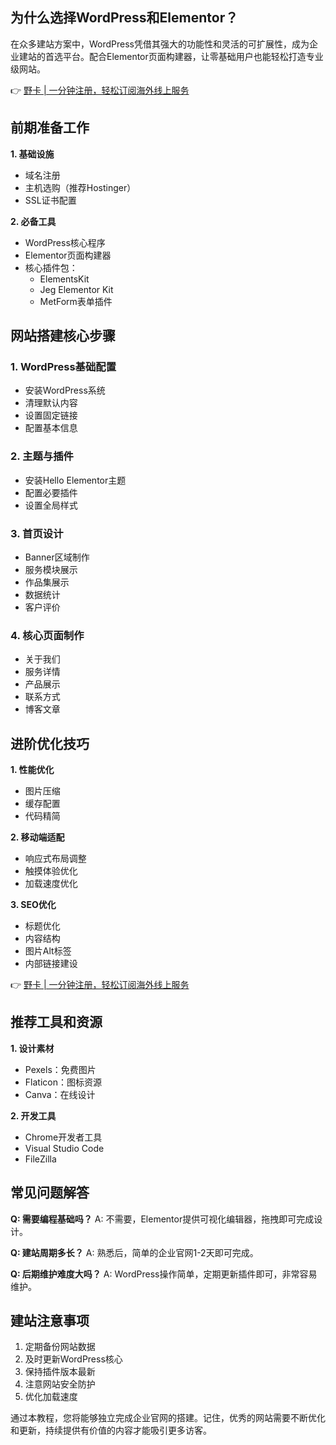 ## 为什么选择WordPress和Elementor？

在众多建站方案中，WordPress凭借其强大的功能性和灵活的可扩展性，成为企业建站的首选平台。配合Elementor页面构建器，让零基础用户也能轻松打造专业级网站。

👉 [野卡 | 一分钟注册，轻松订阅海外线上服务](https://bit.ly/bewildcard)

## 前期准备工作

**1. 基础设施**
- 域名注册
- 主机选购（推荐Hostinger）
- SSL证书配置

**2. 必备工具**
- WordPress核心程序
- Elementor页面构建器
- 核心插件包：
  * ElementsKit
  * Jeg Elementor Kit
  * MetForm表单插件

## 网站搭建核心步骤

### 1. WordPress基础配置
- 安装WordPress系统
- 清理默认内容
- 设置固定链接
- 配置基本信息

### 2. 主题与插件
- 安装Hello Elementor主题
- 配置必要插件
- 设置全局样式

### 3. 首页设计
- Banner区域制作
- 服务模块展示
- 作品集展示
- 数据统计
- 客户评价

### 4. 核心页面制作
- 关于我们
- 服务详情
- 产品展示
- 联系方式
- 博客文章

## 进阶优化技巧

**1. 性能优化**
- 图片压缩
- 缓存配置
- 代码精简

**2. 移动端适配**
- 响应式布局调整
- 触摸体验优化
- 加载速度优化

**3. SEO优化**
- 标题优化
- 内容结构
- 图片Alt标签
- 内部链接建设

👉 [野卡 | 一分钟注册，轻松订阅海外线上服务](https://bit.ly/bewildcard)

## 推荐工具和资源

**1. 设计素材**
- Pexels：免费图片
- Flaticon：图标资源
- Canva：在线设计

**2. 开发工具**
- Chrome开发者工具
- Visual Studio Code
- FileZilla

## 常见问题解答

**Q: 需要编程基础吗？**
A: 不需要，Elementor提供可视化编辑器，拖拽即可完成设计。

**Q: 建站周期多长？**
A: 熟悉后，简单的企业官网1-2天即可完成。

**Q: 后期维护难度大吗？**
A: WordPress操作简单，定期更新插件即可，非常容易维护。

## 建站注意事项

1. 定期备份网站数据
2. 及时更新WordPress核心
3. 保持插件版本最新
4. 注意网站安全防护
5. 优化加载速度

通过本教程，您将能够独立完成企业官网的搭建。记住，优秀的网站需要不断优化和更新，持续提供有价值的内容才能吸引更多访客。